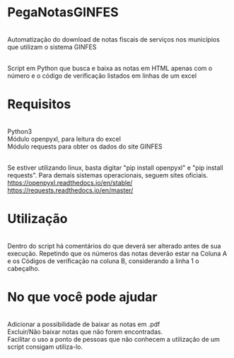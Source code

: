 # PegaNotasGINFES
<br/>Automatização do download de notas fiscais de serviços nos municípios que utilizam o sistema GINFES

<br/>Script em Python que busca e baixa as notas em HTML apenas com o número e o código de verificação listados em linhas de um excel

# Requisitos

<br/>Python3
<br/>Módulo openpyxl, para leitura do excel
<br/>Módulo requests para obter os dados do site GINFES

<br/>Se estiver utilizando linux, basta digitar "pip install openpyxl" e "pip install requests". Para demais sistemas operacionais, seguem sites oficiais.
<br/>https://openpyxl.readthedocs.io/en/stable/
<br/>https://requests.readthedocs.io/en/master/

# Utilização

<br/>Dentro do script há comentários do que deverá ser alterado antes de sua execução. Repetindo que os números das notas deverão estar na Coluna A e os Códigos de verificação na coluna B, considerando a linha 1 o cabeçalho.

# No que você pode ajudar

<br/>Adicionar a possibilidade de baixar as notas em .pdf
<br/>Excluir/Não baixar notas que não forem encontradas.
<br/>Facilitar o uso a ponto de pessoas que não conhecem a utilização de um script consigam utiliza-lo.
